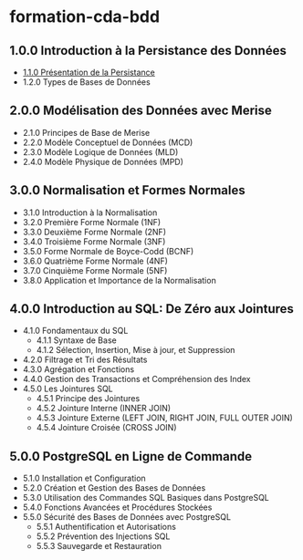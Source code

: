 # formation-cda-bdd

## 1.0.0 Introduction à la Persistance des Données
- [1.1.0 Présentation de la Persistance](./module-1-introduction-persistance-donnees/1.1-introduction-persistance-des-donnees.md)
- 1.2.0 Types de Bases de Données

## 2.0.0 Modélisation des Données avec Merise
- 2.1.0 Principes de Base de Merise
- 2.2.0 Modèle Conceptuel de Données (MCD)
- 2.3.0 Modèle Logique de Données (MLD)
- 2.4.0 Modèle Physique de Données (MPD)

## 3.0.0 Normalisation et Formes Normales
- 3.1.0 Introduction à la Normalisation
- 3.2.0 Première Forme Normale (1NF)
- 3.3.0 Deuxième Forme Normale (2NF)
- 3.4.0 Troisième Forme Normale (3NF)
- 3.5.0 Forme Normale de Boyce-Codd (BCNF)
- 3.6.0 Quatrième Forme Normale (4NF)
- 3.7.0 Cinquième Forme Normale (5NF) 
- 3.8.0 Application et Importance de la Normalisation

## 4.0.0 Introduction au SQL: De Zéro aux Jointures
- 4.1.0 Fondamentaux du SQL
  - 4.1.1 Syntaxe de Base
  - 4.1.2 Sélection, Insertion, Mise à jour, et Suppression
- 4.2.0 Filtrage et Tri des Résultats
- 4.3.0 Agrégation et Fonctions
- 4.4.0 Gestion des Transactions et Compréhension des Index
- 4.5.0 Les Jointures SQL
  - 4.5.1 Principe des Jointures
  - 4.5.2 Jointure Interne (INNER JOIN)
  - 4.5.3 Jointure Externe (LEFT JOIN, RIGHT JOIN, FULL OUTER JOIN)
  - 4.5.4 Jointure Croisée (CROSS JOIN)

## 5.0.0 PostgreSQL en Ligne de Commande
- 5.1.0 Installation et Configuration
- 5.2.0 Création et Gestion des Bases de Données
- 5.3.0 Utilisation des Commandes SQL Basiques dans PostgreSQL
- 5.4.0 Fonctions Avancées et Procédures Stockées
- 5.5.0 Sécurité des Bases de Données avec PostgreSQL
  - 5.5.1 Authentification et Autorisations
  - 5.5.2 Prévention des Injections SQL
  - 5.5.3 Sauvegarde et Restauration

